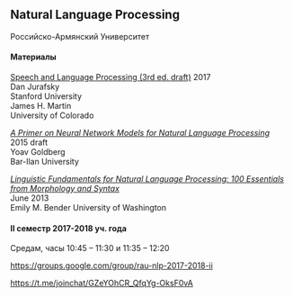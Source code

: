 
## Natural Language Processing
Российско-Армянский Университет

#### Материалы

[Speech and Language Processing (3rd ed. draft)](https://web.stanford.edu/~jurafsky/slp3/)
2017     
Dan Jurafsky  
Stanford University  
James H. Martin  
University of Colorado

[*A Primer on Neural Network Models for Natural Language Processing*](http://u.cs.biu.ac.il/~yogo/nnlp.pdf)  
2015 draft  
Yoav Goldberg  
Bar-Ilan University  

[*Linguistic Fundamentals for Natural Language Processing: 100 Essentials from Morphology and Syntax*](http://www.morganclaypool.com/doi/abs/10.2200/S00493ED1V01Y201303HLT020
)  
June 2013  
Emily M. Bender 
University of Washington  


#### II семестр 2017-2018 уч. года

Средам, часы 10:45 – 11:30 и 11:35 – 12:20

https://groups.google.com/group/rau-nlp-2017-2018-ii

https://t.me/joinchat/GZeYOhCR_QfqYg-OksF0vA
